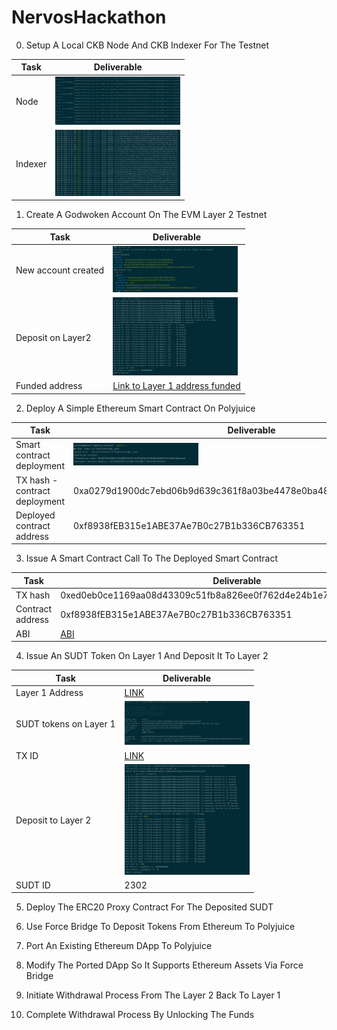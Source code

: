 # NervosHackathon

0) Setup A Local CKB Node And CKB Indexer For The Testnet

| Task      | Deliverable |
| ----------- | ----------- |
|Node|<img src="images/00/node.png" width="200" alt="node">|
|Indexer|<img src="images/00/indexer.png" width="200" alt="indexer">|


1) Create A Godwoken Account On The EVM Layer 2 Testnet

| Task      | Deliverable |
| ----------- | ----------- |
|New account created|<img src="images/01/01_account_new_list.png" width="200" alt="New Account created">|
|Deposit on Layer2|<img src="images/01/02_layer2_deposit.png" width="200" alt="Deposit on Layer2">|
|Funded address|[Link to Layer 1 address funded](https://explorer.nervos.org/aggron/address/ckt1qyqzgvw7gxm4zlnlvnxhaxnf9rc57msm330sy2df5j)|

2) Deploy A Simple Ethereum Smart Contract On Polyjuice

| Task      | Deliverable |
| ----------- | ----------- |
|Smart contract deployment|<img src="images/02/01_deploy_smart_contract.png" width="200" alt="Smart contract deployment">|
|TX hash  - contract deployment|0xa0279d1900dc7ebd06b9d639c361f8a03be4478e0ba4868879df4db3c0aee6ad|
|Deployed contract address|0xf8938fEB315e1ABE37Ae7B0c27B1b336CB763351|


3) Issue A Smart Contract Call To The Deployed Smart Contract

| Task      | Deliverable |
| ----------- | ----------- |
|TX hash|0xed0eb0ce1169aa08d43309c51fb8a826ee0f762d4e24b1e78b0d1b16f5ee3ee9|
|Contract address|0xf8938fEB315e1ABE37Ae7B0c27B1b336CB763351|
|ABI| [ABI](images/03/ABI.txt) |

4) Issue An SUDT Token On Layer 1 And Deposit It To Layer 2

| Task      | Deliverable |
| ----------- | ----------- |
|Layer 1 Address|[LINK](https://explorer.nervos.org/aggron/transaction/0xc079c289fe6923c83eee9a8ffc6fe100d3d4b9f4366d023e6f36af4f4b2baaa3)|
|SUDT tokens on Layer 1|<img src="images/04/01_SUDT_Tokens.png" width="200" alt="SUDT tokens on Layer 1">|
|TX ID|[LINK](https://explorer.nervos.org/aggron/transaction/0xc079c289fe6923c83eee9a8ffc6fe100d3d4b9f4366d023e6f36af4f4b2baaa3)|
|Deposit to Layer 2|<img src="images/04/02_Deposit_L2.png" width="200" alt="Deposit to Layer 2">|
|SUDT ID|2302|

5) Deploy The ERC20 Proxy Contract For The Deposited SUDT

6) Use Force Bridge To Deposit Tokens From Ethereum To Polyjuice

7) Port An Existing Ethereum DApp To Polyjuice

8) Modify The Ported DApp So It Supports Ethereum Assets Via Force Bridge

9) Initiate Withdrawal Process From The Layer 2 Back To Layer 1

10) Complete Withdrawal Process By Unlocking The Funds
